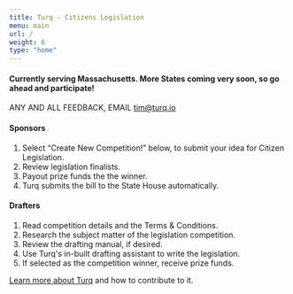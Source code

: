 ```yaml
---
title: Turq - Citizens Legislation
menu: main
url: /
weight: 6
type: "home"
---
```

  
  
#### Currently serving Massachusetts. More States coming very soon, so go ahead and participate!
  
  ANY AND ALL FEEDBACK, EMAIL [tim@turq.io](mailto:tim@turq.io)
  
#### Sponsors

1. Select “Create New Competition!” below, to submit your idea for Citizen Legislation.
2. Review legislation finalists.
3. Payout prize funds the the winner.
4. Turq submits the bill to the State House automatically.

#### Drafters

1. Read competition details and the Terms & Conditions.
2. Research the subject matter of the legislation competition.
3. Review the drafting manual, if desired.
4. Use Turq's in-built drafting assistant to write the legislation.
5. If selected as the competition winner, receive prize funds.


[Learn more about Turq](/about) and how to contribute to it.

